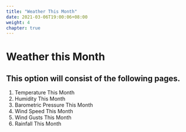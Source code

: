 ```yaml
---
title: "Weather This Month"
date: 2021-03-06T19:00:06+08:00
weight: 4
chapter: true
---
```

# Weather this Month

## This option will consist of the following pages.

1. Temperature This Month
2. Humidity This Month
3. Barometric Pressure This Month
4. Wind Speed This Month
5. Wind Gusts This Month
6. Rainfall This Month

